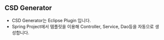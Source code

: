 ## CSD Generator

- CSD Generator는 Eclipse Plugin 입니다.
- Spring Project에서 템플릿을 이용해 Controller, Service, Dao등을 자동으로 생성합니다.
